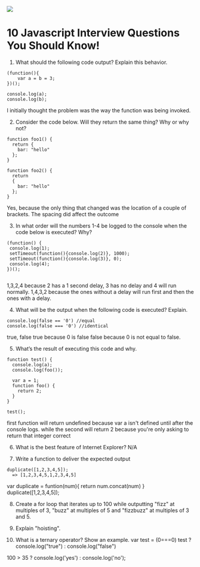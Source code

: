 
![](http://network.napco.com/target-marketing/wp-content/uploads/sites/3/2016/02/job_inteview_funny.jpg)
# 10 Javascript Interview Questions You Should Know!


1) What should the following code output? Explain this behavior.

```
(function(){
    var a = b = 3;
})();

console.log(a);
console.log(b);
```
I initially thought the problem was the way the function was being invoked.


2) Consider the code below. Will they return the same thing? Why or why not?

```
function foo1() {
  return {
    bar: "hello"
  };
}

function foo2() {
  return
  {
    bar: "hello"
  };
}
```
Yes, because the only thing that changed was the location of a couple of brackets.
The spacing did affect the outcome

3) In what order will the numbers 1-4 be logged to the console when the code below is executed? Why?
```
(function() {
 console.log(1);
 setTimeout(function(){console.log(2)}, 1000);
 setTimeout(function(){console.log(3)}, 0);
 console.log(4);
})();


```
1,3,2,4 because 2 has a 1 second delay, 3 has no delay and 4 will run normally.
1,4,3,2 because the ones without a delay will run first and then the ones with a delay.

4) What will be the output when the following code is executed? Explain.
```
console.log(false == '0') //equal
console.log(false === '0') //identical
```
true, false 
true because 0 is false
false because 0 is not equal to false.

5) What’s the result of executing this code and why.
```
function test() {
  console.log(a);
  console.log(foo());

  var a = 1;
  function foo() {
    return 2;
  }
}

test();
```
first function will return undefined because var a isn't defined until after the console logs.
while the second will return 2 because you're only asking to return that integer
correct

6) What is the best feature of Internet Explorer?
N/A

7) Write a function to deliver the expected output
```
duplicate([1,2,3,4,5]);
  => [1,2,3,4,5,1,2,3,4,5]
  ```
  var duplicate = funtion(num){
    return num.concat(num)
  }
  duplicate([1,2,3,4,5]);

  8) Create a for loop that iterates up to 100 while outputting "fizz" at multiples of 3, "buzz" at multiples of 5 and "fizzbuzz" at multiples of 3 and 5.


  9) Explain "hoisting".

  10) What is a ternary operator? Show an example.
var test = (0===0)
test ? console.log("true") : console.log("false")

100 > 35 ? console.log('yes') : console.log('no');
